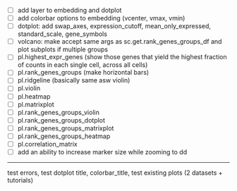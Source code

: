- [ ] add layer to embedding and dotplot
- [ ] add colorbar options to embedding (vcenter, vmax, vmin)
- [ ] dotplot: add swap_axes, expression_cutoff, mean_only_expressed, standard_scale, gene_symbols
- [ ] volcano: make accept same args as sc.get.rank_genes_groups_df and plot subplots if multiple groups
- [ ] pl.highest_expr_genes (show those genes that yield the highest fraction of counts in each single cell, across all cells)
- [ ] pl.rank_genes_groups (make horizontal bars)
- [ ] pl.ridgeline (basically same asw violin)
- [ ] pl.violin
- [ ] pl.heatmap
- [ ] pl.matrixplot
- [ ] pl.rank_genes_groups_violin
- [ ] pl.rank_genes_groups_dotplot
- [ ] pl.rank_genes_groups_matrixplot
- [ ] pl.rank_genes_groups_heatmap
- [ ] pl.correlation_matrix
- [ ] add an ability to increase marker size while zooming to dd

---

test errors, test dotplot title, colorbar_title, test existing plots (2 datasets + tutorials)
